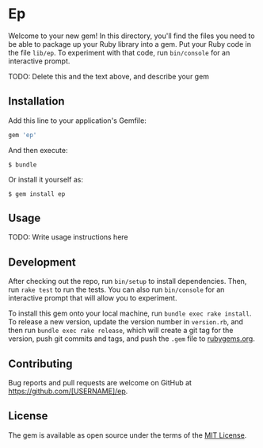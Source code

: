 # Ep

Welcome to your new gem! In this directory, you'll find the files you need to be able to package up your Ruby library into a gem. Put your Ruby code in the file `lib/ep`. To experiment with that code, run `bin/console` for an interactive prompt.

TODO: Delete this and the text above, and describe your gem

## Installation

Add this line to your application's Gemfile:

```ruby
gem 'ep'
```

And then execute:

    $ bundle

Or install it yourself as:

    $ gem install ep

## Usage

TODO: Write usage instructions here

## Development

After checking out the repo, run `bin/setup` to install dependencies. Then, run `rake test` to run the tests. You can also run `bin/console` for an interactive prompt that will allow you to experiment.

To install this gem onto your local machine, run `bundle exec rake install`. To release a new version, update the version number in `version.rb`, and then run `bundle exec rake release`, which will create a git tag for the version, push git commits and tags, and push the `.gem` file to [rubygems.org](https://rubygems.org).

## Contributing

Bug reports and pull requests are welcome on GitHub at https://github.com/[USERNAME]/ep.

## License

The gem is available as open source under the terms of the [MIT License](https://opensource.org/licenses/MIT).
